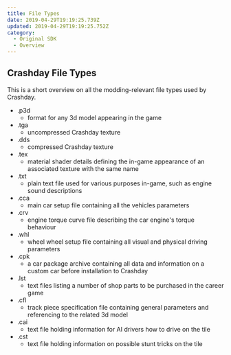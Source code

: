 ```yaml
---
title: File Types
date: 2019-04-29T19:19:25.739Z
updated: 2019-04-29T19:19:25.752Z
category:
  - Original SDK
  - Overview
---
```

## **Crashday File Types**

This is a short overview on all the modding-relevant file types used by Crashday.

* .p3d
  * format for any 3d model appearing in the game
* .tga
  * uncompressed Crashday texture
* .dds
  * compressed Crashday texture
* .tex
  * material shader details defining the in-game appearance of an associated texture with the same name
* .txt
  * plain text file used for various purposes in-game, such as engine sound descriptions
* .cca
  * main car setup file containing all the vehicles parameters
* .crv
  * engine torque curve file describing the car engine's torque behaviour
* .whl
  * wheel wheel setup file containing all visual and physical driving parameters 
* .cpk
  * a car package archive containing all data and information on a custom car before installation to Crashday
* .lst
  * text files listing a number of shop parts to be purchased in the career game 
* .cfl
  * track piece specification file containing general parameters and referencing to the related 3d model
* .cai
  * text file holding information for AI drivers how to drive on the tile
* .cst
  * text file holding information on possible stunt tricks on the tile
